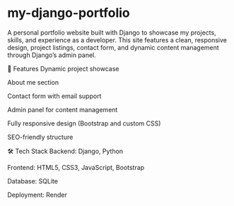 # my-django-portfolio
A personal portfolio website built with Django to showcase my projects, skills, and experience as a developer. This site features a clean, responsive design, project listings, contact form, and dynamic content management through Django’s admin panel.


🚀 Features
Dynamic project showcase

About me section

Contact form with email support

Admin panel for content management

Fully responsive design (Bootstrap and custom CSS)

SEO-friendly structure

🛠️ Tech Stack
Backend: Django, Python

Frontend: HTML5, CSS3, JavaScript, Bootstrap

Database: SQLite 

Deployment: Render
